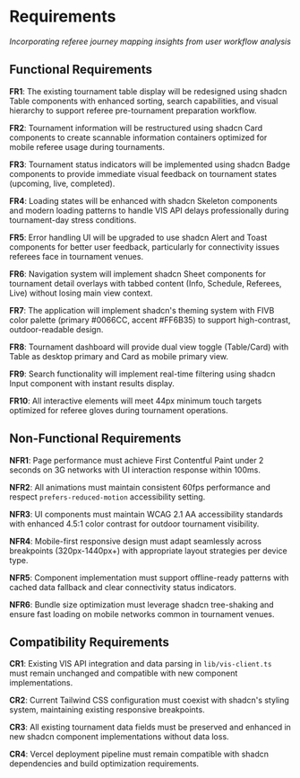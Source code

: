 # Requirements

*Incorporating referee journey mapping insights from user workflow analysis*

## Functional Requirements

**FR1**: The existing tournament table display will be redesigned using shadcn Table components with enhanced sorting, search capabilities, and visual hierarchy to support referee pre-tournament preparation workflow.

**FR2**: Tournament information will be restructured using shadcn Card components to create scannable information containers optimized for mobile referee usage during tournaments.

**FR3**: Tournament status indicators will be implemented using shadcn Badge components to provide immediate visual feedback on tournament states (upcoming, live, completed).

**FR4**: Loading states will be enhanced with shadcn Skeleton components and modern loading patterns to handle VIS API delays professionally during tournament-day stress conditions.

**FR5**: Error handling UI will be upgraded to use shadcn Alert and Toast components for better user feedback, particularly for connectivity issues referees face in tournament venues.

**FR6**: Navigation system will implement shadcn Sheet components for tournament detail overlays with tabbed content (Info, Schedule, Referees, Live) without losing main view context.

**FR7**: The application will implement shadcn's theming system with FIVB color palette (primary #0066CC, accent #FF6B35) to support high-contrast, outdoor-readable design.

**FR8**: Tournament dashboard will provide dual view toggle (Table/Card) with Table as desktop primary and Card as mobile primary view.

**FR9**: Search functionality will implement real-time filtering using shadcn Input component with instant results display.

**FR10**: All interactive elements will meet 44px minimum touch targets optimized for referee gloves during tournament operations.

## Non-Functional Requirements

**NFR1**: Page performance must achieve First Contentful Paint under 2 seconds on 3G networks with UI interaction response within 100ms.

**NFR2**: All animations must maintain consistent 60fps performance and respect `prefers-reduced-motion` accessibility setting.

**NFR3**: UI components must maintain WCAG 2.1 AA accessibility standards with enhanced 4.5:1 color contrast for outdoor tournament visibility.

**NFR4**: Mobile-first responsive design must adapt seamlessly across breakpoints (320px-1440px+) with appropriate layout strategies per device type.

**NFR5**: Component implementation must support offline-ready patterns with cached data fallback and clear connectivity status indicators.

**NFR6**: Bundle size optimization must leverage shadcn tree-shaking and ensure fast loading on mobile networks common in tournament venues.

## Compatibility Requirements

**CR1**: Existing VIS API integration and data parsing in `lib/vis-client.ts` must remain unchanged and compatible with new component implementations.

**CR2**: Current Tailwind CSS configuration must coexist with shadcn's styling system, maintaining existing responsive breakpoints.

**CR3**: All existing tournament data fields must be preserved and enhanced in new shadcn component implementations without data loss.

**CR4**: Vercel deployment pipeline must remain compatible with shadcn dependencies and build optimization requirements.